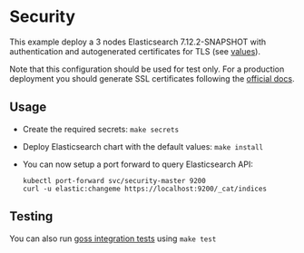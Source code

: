 # Security

This example deploy a 3 nodes Elasticsearch 7.12.2-SNAPSHOT with authentication and
autogenerated certificates for TLS (see [values][]).

Note that this configuration should be used for test only. For a production
deployment you should generate SSL certificates following the [official docs][].

## Usage

* Create the required secrets: `make secrets`

* Deploy Elasticsearch chart with the default values: `make install`

* You can now setup a port forward to query Elasticsearch API:

  ```
  kubectl port-forward svc/security-master 9200
  curl -u elastic:changeme https://localhost:9200/_cat/indices
  ```

## Testing

You can also run [goss integration tests][] using `make test`


[goss integration tests]: https://github.com/elastic/helm-charts/tree/7.12/elasticsearch/examples/security/test/goss.yaml
[official docs]: https://www.elastic.co/guide/en/elasticsearch/reference/7.12/configuring-tls.html#node-certificates
[values]: https://github.com/elastic/helm-charts/tree/7.12/elasticsearch/examples/security/values.yaml
